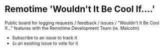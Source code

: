 # Remotime 'Wouldn't It Be Cool If....'
Public board for logging requests / feedback / issues / "Wouldn't It Be Cool If..." features with the Remotime Development Team (ie. Malcolm)
- Subscribe to an issue to track it
- 👍 an existing issue to vote for it
